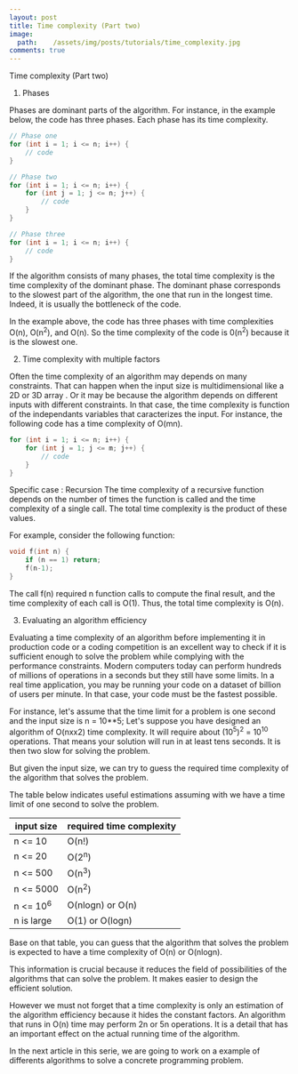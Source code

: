 ```yaml
---
layout: post
title: Time complexity (Part two)
image:
  path:    /assets/img/posts/tutorials/time_complexity.jpg
comments: true
---
```


Time complexity (Part two)

1) Phases

Phases are dominant parts of the algorithm. For instance, in the example below, the code has three phases. Each phase has its time complexity. 

~~~c++
// Phase one
for (int i = 1; i <= n; i++) {
    // code
}

// Phase two
for (int i = 1; i <= n; i++) {
    for (int j = 1; j <= n; j++) {
        // code
    }
}

// Phase three
for (int i = 1; i <= n; i++) {
    // code
}
~~~

If the algorithm consists of many phases, the total time complexity is the time complexity of the dominant phase. The dominant phase corresponds to the slowest part of the algorithm, the one that run in the longest time. Indeed, it is usually the bottleneck of the code. 

In the example above, the code has three phases with time complexities O(n), O(n<sup>2</sup>), and O(n).
So the time complexity of the code is 0(n<sup>2</sup>) because it is the slowest one.

2) Time complexity with multiple factors

Often the time complexity of an algorithm may depends on many constraints.
That can happen when the input size is multidimensional like a 2D or 3D array .
Or it may be because the algorithm depends on different inputs with different constraints. 
In that case, the time complexity is function of the independants variables that caracterizes the input.
For instance, the following code has a time complexity of O(mn).
~~~c++
for (int i = 1; i <= n; i++) {
    for (int j = 1; j <= m; j++) {
        // code
    }
}
~~~


Specific case : Recursion
The time complexity of a recursive function depends on the number of times
the function is called and the time complexity of a single call. The total time
complexity is the product of these values.

For example, consider the following function:
~~~c++
void f(int n) {
    if (n == 1) return;
    f(n-1);
}
~~~

The call f(n) required n function calls to compute the final result, and the time complexity of each call is O(1).
Thus, the total time complexity is O(n).


3) Evaluating an algorithm efficiency

Evaluating a time complexity of an algorithm before implementing it in production code or a coding competition is an excellent way to check if it is sufficient enough to solve the problem while complying with the performance constraints. 
Modern computers today can perform hundreds of millions of operations in a seconds but they still have some limits. In a real time application, you may be running your code on a dataset of billion of users per minute. In that case, your code must be the fastest possible. 

For instance, let's assume that the time limit for a problem is one second and the input size is n = 10**5; Let's suppose you have designed an algorithm of O(nxx2) time complexity. It will require about (10<sup>5</sup>)<sup>2</sup> = 10<sup>10</sup> operations. That means your solution will run in at least tens seconds. It is then two slow for solving the problem. 

But given the input size, we can try to guess the required time complexity of the algorithm that solves the problem. 

The table below indicates useful estimations assuming with we have a time limit of one second to solve the problem. 

| input size      | required time complexity |
| --------------- | ------------------------ |
| n <= 10         | O(n!)       |
| n <= 20          | O(2<sup>n</sup>)       |
| n <= 500          | O(n<sup>3</sup>)       |
| n <= 5000          | O(n<sup>2</sup>)       |
| n <= 10<sup>6</sup>          | O(nlogn) or O(n)   |
| n is large          | O(1) or O(logn)       |


Base on that table, you can guess that the algorithm that solves the problem is expected to have a time complexity of O(n) or O(nlogn).

This information is crucial because it reduces the field of possibilities of the algorithms that can solve the problem. It makes easier to design the efficient solution. 

However we must not forget that a time complexity is only an estimation of the algorithm efficiency because it hides the constant factors.  An algorithm that runs in O(n) time may perform 2n or 5n operations. It is a detail that has an important effect on the actual running time of the algorithm.

In the next article in this serie, we are going to work on a example of differents algorithms to solve a concrete programming problem.

























